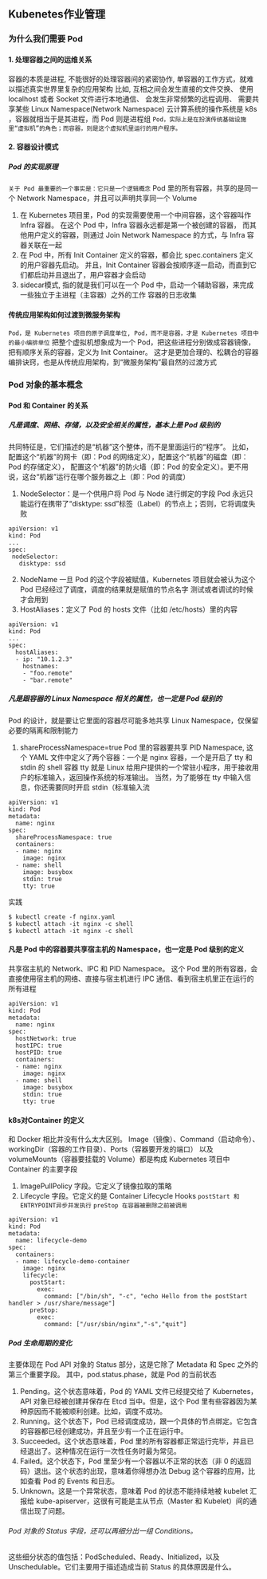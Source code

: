## Kubenetes作业管理
### 为什么我们需要 Pod
#### 1. 处理容器之间的运维关系
容器的本质是进程, 不能很好的处理容器间的紧密协作, 单容器的工作方式，就难以描述真实世界里复杂的应用架构
比如, 互相之间会发生直接的文件交换、
使用 localhost 或者 Socket 文件进行本地通信、
会发生非常频繁的远程调用、
需要共享某些 Linux Namespace(Network Namespace)
云计算系统的操作系统是 k8s ，容器就相当于是其进程，而 Pod 则是进程组
`Pod，实际上是在扮演传统基础设施里“虚拟机”的角色；而容器，则是这个虚拟机里运行的用户程序。`
#### 2. 容器设计模式
##### Pod 的实现原理
`关于 Pod 最重要的一个事实是：它只是一个逻辑概念`
Pod 里的所有容器，共享的是同一个 Network Namespace，并且可以声明共享同一个 Volume
1. 在 Kubernetes 项目里，Pod 的实现需要使用一个中间容器，这个容器叫作 Infra 容器。
在这个 Pod 中，Infra 容器永远都是第一个被创建的容器，
而其他用户定义的容器，则通过 Join Network Namespace 的方式，与 Infra 容器关联在一起
2. 在 Pod 中，所有 Init Container 定义的容器，都会比 spec.containers 定义的用户容器先启动。
并且，Init Container 容器会按顺序逐一启动，而直到它们都启动并且退出了，用户容器才会启动
3. sidecar模式, 指的就是我们可以在一个 Pod 中，启动一个辅助容器，来完成一些独立于主进程（主容器）之外的工作
容器的日志收集
#### 传统应用架构如何过渡到微服务架构
`Pod，是 Kubernetes 项目的原子调度单位, Pod，而不是容器，才是 Kubernetes 项目中的最小编排单位`
把整个虚拟机想象成为一个 Pod，把这些进程分别做成容器镜像，把有顺序关系的容器，定义为 Init Container。
这才是更加合理的、松耦合的容器编排诀窍，也是从传统应用架构，到“微服务架构”最自然的过渡方式
### Pod 对象的基本概念
#### Pod 和 Container 的关系
##### 凡是调度、网络、存储，以及安全相关的属性，基本上是 Pod 级别的
共同特征是，它们描述的是“机器”这个整体，而不是里面运行的“程序”。
比如，配置这个“机器”的网卡（即：Pod 的网络定义），配置这个“机器”的磁盘（即：Pod 的存储定义），
配置这个“机器”的防火墙（即：Pod 的安全定义）。更不用说，这台“机器”运行在哪个服务器之上（即：Pod 的调度）
1. NodeSelector：是一个供用户将 Pod 与 Node 进行绑定的字段
Pod 永远只能运行在携带了“disktype: ssd”标签（Label）的节点上；否则，它将调度失败
```
apiVersion: v1
kind: Pod
...
spec:
 nodeSelector:
   disktype: ssd
```
2. NodeName
一旦 Pod 的这个字段被赋值，Kubernetes 项目就会被认为这个 Pod 已经经过了调度，调度的结果就是赋值的节点名字
测试或者调试的时候才会用到
3. HostAliases：定义了 Pod 的 hosts 文件（比如 /etc/hosts）里的内容
```
apiVersion: v1
kind: Pod
...
spec:
  hostAliases:
  - ip: "10.1.2.3"
    hostnames:
    - "foo.remote"
    - "bar.remote"
```
##### 凡是跟容器的 Linux Namespace 相关的属性，也一定是 Pod 级别的
Pod 的设计，就是要让它里面的容器尽可能多地共享 Linux Namespace，仅保留必要的隔离和限制能力
1. shareProcessNamespace=true
Pod 里的容器要共享 PID Namespace, 
这个 YAML 文件中定义了两个容器：一个是 nginx 容器，一个是开启了 tty 和 stdin 的 shell 容器
    tty 就是 Linux 给用户提供的一个常驻小程序，用于接收用户的标准输入，返回操作系统的标准输出。
    当然，为了能够在 tty 中输入信息，你还需要同时开启 stdin（标准输入流
```
apiVersion: v1
kind: Pod
metadata:
  name: nginx
spec:
  shareProcessNamespace: true
  containers:
  - name: nginx
    image: nginx
  - name: shell
    image: busybox
    stdin: true
    tty: true
```
实践
```
$ kubectl create -f nginx.yaml
$ kubectl attach -it nginx -c shell
$ kubectl attach -it nginx -c shell
```
#### 凡是 Pod 中的容器要共享宿主机的 Namespace，也一定是 Pod 级别的定义
共享宿主机的 Network、IPC 和 PID Namespace。
这个 Pod 里的所有容器，会直接使用宿主机的网络、直接与宿主机进行 IPC 通信、看到宿主机里正在运行的所有进程
```
apiVersion: v1
kind: Pod
metadata:
  name: nginx
spec:
  hostNetwork: true
  hostIPC: true
  hostPID: true
  containers:
  - name: nginx
    image: nginx
  - name: shell
    image: busybox
    stdin: true
    tty: true
```
#### k8s对Container 的定义
和 Docker 相比并没有什么太大区别。
Image（镜像）、Command（启动命令）、workingDir（容器的工作目录）、Ports（容器要开发的端口）
以及 volumeMounts（容器要挂载的 Volume）都是构成 Kubernetes 项目中 Container 的主要字段
1. ImagePullPolicy 字段。它定义了镜像拉取的策略
2. Lifecycle 字段。它定义的是 Container Lifecycle Hooks
`postStart 和ENTRYPOINT异步并发执行`
`preStop 在容器被删除之前被调用`
```
apiVersion: v1
kind: Pod
metadata:
  name: lifecycle-demo
spec:
  containers:
  - name: lifecycle-demo-container
    image: nginx
    lifecycle:
      postStart:
        exec:
          command: ["/bin/sh", "-c", "echo Hello from the postStart handler > /usr/share/message"]
      preStop:
        exec:
          command: ["/usr/sbin/nginx","-s","quit"]
```
##### Pod 生命周期的变化
主要体现在 Pod API 对象的 Status 部分，这是它除了 Metadata 和 Spec 之外的第三个重要字段。
其中，pod.status.phase，就是 Pod 的当前状态
1. Pending。这个状态意味着，Pod 的 YAML 文件已经提交给了 Kubernetes，API 对象已经被创建并保存在 Etcd 当中。但是，这个 Pod 里有些容器因为某种原因而不能被顺利创建。比如，调度不成功。
2. Running。这个状态下，Pod 已经调度成功，跟一个具体的节点绑定。它包含的容器都已经创建成功，并且至少有一个正在运行中。
3. Succeeded。这个状态意味着，Pod 里的所有容器都正常运行完毕，并且已经退出了。这种情况在运行一次性任务时最为常见。
4. Failed。这个状态下，Pod 里至少有一个容器以不正常的状态（非 0 的返回码）退出。这个状态的出现，意味着你得想办法 Debug 这个容器的应用，比如查看 Pod 的 Events 和日志。
5. Unknown。这是一个异常状态，意味着 Pod 的状态不能持续地被 kubelet 汇报给 kube-apiserver，这很有可能是主从节点（Master 和 Kubelet）间的通信出现了问题。
###### Pod 对象的 Status 字段，还可以再细分出一组 Conditions。
这些细分状态的值包括：PodScheduled、Ready、Initialized，以及 Unschedulable。它们主要用于描述造成当前 Status 的具体原因是什么。